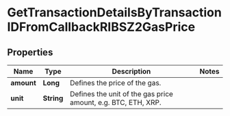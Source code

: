 

# GetTransactionDetailsByTransactionIDFromCallbackRIBSZ2GasPrice


## Properties

| Name | Type | Description | Notes |
|------------ | ------------- | ------------- | -------------|
|**amount** | **Long** | Defines the price of the gas. |  |
|**unit** | **String** | Defines the unit of the gas price amount, e.g. BTC, ETH, XRP. |  |



